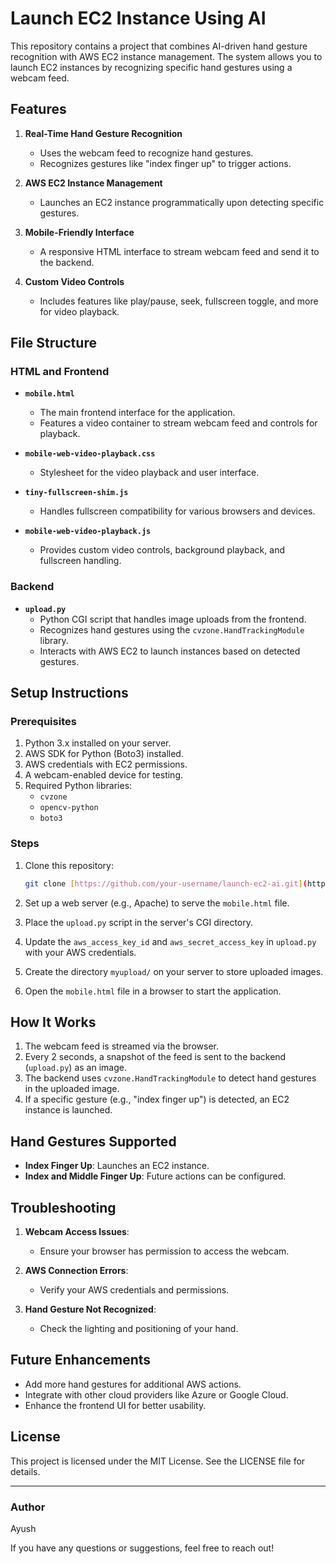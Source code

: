 # Launch EC2 Instance Using AI

This repository contains a project that combines AI-driven hand gesture recognition with AWS EC2 instance management. The system allows you to launch EC2 instances by recognizing specific hand gestures using a webcam feed.

## Features

1. **Real-Time Hand Gesture Recognition**
   - Uses the webcam feed to recognize hand gestures.
   - Recognizes gestures like "index finger up" to trigger actions.

2. **AWS EC2 Instance Management**
   - Launches an EC2 instance programmatically upon detecting specific gestures.

3. **Mobile-Friendly Interface**
   - A responsive HTML interface to stream webcam feed and send it to the backend.

4. **Custom Video Controls**
   - Includes features like play/pause, seek, fullscreen toggle, and more for video playback.

## File Structure

### HTML and Frontend
- **`mobile.html`**
  - The main frontend interface for the application.
  - Features a video container to stream webcam feed and controls for playback.

- **`mobile-web-video-playback.css`**
  - Stylesheet for the video playback and user interface.

- **`tiny-fullscreen-shim.js`**
  - Handles fullscreen compatibility for various browsers and devices.

- **`mobile-web-video-playback.js`**
  - Provides custom video controls, background playback, and fullscreen handling.

### Backend
- **`upload.py`**
  - Python CGI script that handles image uploads from the frontend.
  - Recognizes hand gestures using the `cvzone.HandTrackingModule` library.
  - Interacts with AWS EC2 to launch instances based on detected gestures.

## Setup Instructions

### Prerequisites
1. Python 3.x installed on your server.
2. AWS SDK for Python (Boto3) installed.
3. AWS credentials with EC2 permissions.
4. A webcam-enabled device for testing.
5. Required Python libraries:
   - `cvzone`
   - `opencv-python`
   - `boto3`

### Steps
1. Clone this repository:
   ```bash
   git clone [https://github.com/your-username/launch-ec2-ai.git](https://github.com/Ayumilan/Launch-EC2-Instance-Using-AI.git)
   ```

2. Set up a web server (e.g., Apache) to serve the `mobile.html` file.

3. Place the `upload.py` script in the server's CGI directory.

4. Update the `aws_access_key_id` and `aws_secret_access_key` in `upload.py` with your AWS credentials.

5. Create the directory `myupload/` on your server to store uploaded images.

6. Open the `mobile.html` file in a browser to start the application.

## How It Works

1. The webcam feed is streamed via the browser.
2. Every 2 seconds, a snapshot of the feed is sent to the backend (`upload.py`) as an image.
3. The backend uses `cvzone.HandTrackingModule` to detect hand gestures in the uploaded image.
4. If a specific gesture (e.g., "index finger up") is detected, an EC2 instance is launched.

## Hand Gestures Supported
- **Index Finger Up**: Launches an EC2 instance.
- **Index and Middle Finger Up**: Future actions can be configured.

## Troubleshooting

1. **Webcam Access Issues**:
   - Ensure your browser has permission to access the webcam.

2. **AWS Connection Errors**:
   - Verify your AWS credentials and permissions.

3. **Hand Gesture Not Recognized**:
   - Check the lighting and positioning of your hand.

## Future Enhancements
- Add more hand gestures for additional AWS actions.
- Integrate with other cloud providers like Azure or Google Cloud.
- Enhance the frontend UI for better usability.

## License
This project is licensed under the MIT License. See the LICENSE file for details.

---

### Author
Ayush

If you have any questions or suggestions, feel free to reach out!


